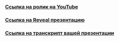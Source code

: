 ### [Ссылка на ролик на YouTube](https://youtu.be/ykpKod0vgbA)
### [Ссылка на Reveal презентацию](https://loori-r.github.io/presentation/)
### [Ссылка на транскрипт вашей презентации](https://github.com/rolling-scopes-school/loori-r-2018Q3/blob/presentation/transcript%5BRUS%5D)
